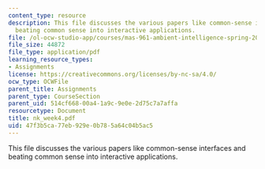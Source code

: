 ```yaml
---
content_type: resource
description: This file discusses the various papers like common-sense interfaces and
  beating common sense into interactive applications.
file: /ol-ocw-studio-app/courses/mas-961-ambient-intelligence-spring-2005/47f3b5ca77eb929e0b785a64c04b5ac5_nk_week4.pdf
file_size: 44872
file_type: application/pdf
learning_resource_types:
- Assignments
license: https://creativecommons.org/licenses/by-nc-sa/4.0/
ocw_type: OCWFile
parent_title: Assignments
parent_type: CourseSection
parent_uid: 514cf668-00a4-1a9c-9e0e-2d75c7a7affa
resourcetype: Document
title: nk_week4.pdf
uid: 47f3b5ca-77eb-929e-0b78-5a64c04b5ac5
---
```

This file discusses the various papers like common-sense interfaces and beating common sense into interactive applications.